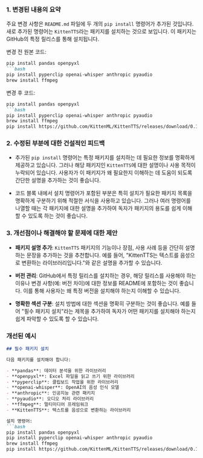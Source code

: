 ### 1. 변경된 내용의 요약
주요 변경 사항은 `README.md` 파일에 두 개의 `pip install` 명령어가 추가된 것입니다. 새로 추가된 명령어는 `KittenTTS`라는 패키지를 설치하는 것으로 보입니다. 이 패키지는 GitHub의 특정 릴리스를 통해 설치됩니다.

변경 전 원본 코드:
```markdown
pip install pandas openpyxl
```bash
pip install pyperclip openai-whisper anthropic pyaudio
brew install ffmpeg
```

변경 후 코드:
```markdown
pip install pandas openpyxl
```bash
pip install pyperclip openai-whisper anthropic pyaudio
brew install ffmpeg
pip install https://github.com/KittenML/KittenTTS/releases/download/0.1/kittentts-0.1.0-py3-none-any.whl
```

### 2. 수정된 부분에 대한 건설적인 피드백
- 추가된 `pip install` 명령어는 특정 패키지를 설치하는 데 필요한 정보를 명확하게 제공하고 있습니다. 그러나 해당 패키지인 `KittenTTS`에 대한 설명이나 사용 목적이 누락되어 있습니다. 사용자가 이 패키지가 왜 필요한지 이해하는 데 도움이 되도록 간단한 설명을 추가하는 것이 좋습니다.

- 코드 블록 내에서 설치 명령어가 포함된 부분은 특히 설치가 필요한 패키지 목록을 명확하게 구분하기 위해 적절한 서식을 사용하고 있습니다. 그러나 여러 명령어를 나열할 때는 각 패키지에 대한 설명을 추가하여 독자가 패키지의 용도를 쉽게 이해할 수 있도록 하는 것이 좋습니다.

### 3. 개선점이나 해결해야 할 문제에 대한 제안
- **패키지 설명 추가**: `KittenTTS` 패키지의 기능이나 장점, 사용 사례 등을 간단히 설명하는 문장을 추가하는 것을 추천합니다. 예를 들어, "KittenTTS는 텍스트를 음성으로 변환하는 라이브러리입니다."와 같은 설명을 추가할 수 있습니다.

- **버전 관리**: GitHub에서 특정 릴리스를 설치하는 경우, 해당 릴리스를 사용해야 하는 이유나 변경 사항(예: 버전 차이)에 대한 정보를 README에 포함하는 것이 좋습니다. 이를 통해 사용자는 왜 특정 버전을 설치해야 하는지 이해할 수 있습니다.

- **명확한 섹션 구분**: 설치 방법에 대한 섹션을 명확히 구분하는 것이 좋습니다. 예를 들어 "필수 패키지 설치"라는 제목을 추가하여 독자가 어떤 패키지를 설치해야 하는지 쉽게 파악할 수 있도록 할 수 있습니다.

### 개선된 예시
```markdown
## 필수 패키지 설치

다음 패키지를 설치해야 합니다:

- **pandas**: 데이터 분석을 위한 라이브러리
- **openpyxl**: Excel 파일을 읽고 쓰기 위한 라이브러리
- **pyperclip**: 클립보드 작업을 위한 라이브러리
- **openai-whisper**: OpenAI의 음성 인식 모델
- **anthropic**: 인공지능 관련 패키지
- **pyaudio**: 오디오 처리 라이브러리
- **ffmpeg**: 멀티미디어 프레임워크
- **KittenTTS**: 텍스트를 음성으로 변환하는 라이브러리

설치 명령어:
```bash
pip install pandas openpyxl
pip install pyperclip openai-whisper anthropic pyaudio
brew install ffmpeg
pip install https://github.com/KittenML/KittenTTS/releases/download/0.1/kittentts-0.1.0-py3-none-any.whl
```
